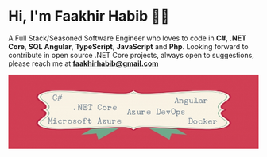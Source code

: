 # Hi, I'm Faakhir Habib 👋🏽

A Full Stack/Seasoned Software Engineer who loves to code in ****C#****, ****.NET Core****, ****SQL**** ****Angular****, ****TypeScript****, ****JavaScript**** and ****Php****.
Looking forward to contribute in open source .NET Core projects, always open to suggestions, please reach me at **faakhirhabib@gmail.com**


![](https://github.com/faakhir-habib/faakhir-habib/blob/master/VeURN1595181435.jpg)
